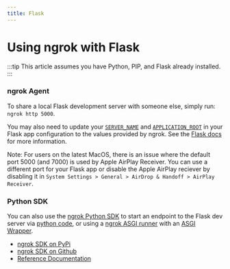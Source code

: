 ```yaml
---
title: Flask
---
```


# Using ngrok with Flask

:::tip
This article assumes you have Python, PIP, and Flask already installed.
:::

### ngrok Agent

To share a local Flask development server with someone else, simply run: `ngrok http 5000`.

You may also need to update your [`SERVER_NAME`](https://flask.palletsprojects.com/en/3.0.x/config/#SERVER_NAME) and [`APPLICATION_ROOT`](https://flask.palletsprojects.com/en/3.0.x/config/#APPLICATION_ROOT) in your Flask app configuration to the values provided by ngrok. See the [Flask docs](https://flask.palletsprojects.com/en/3.0.x/config/#builtin-configuration-values) for more information.

Note: For users on the latest MacOS, there is an issue where the default port 5000 (and 7000) is used by Apple AirPlay Receiver. You can use a different port for your Flask app or disable the Apple AirPlay reciever by disabling it in `System Settings > General > AirDrop & Handoff > AirPlay Receiver`.

### Python SDK

You can also use the [ngrok Python SDK](https://github.com/ngrok/ngrok-python) to start an endpoint to the Flask dev server via [python code](https://github.com/ngrok/ngrok-python#frameworks), or using a [ngrok ASGI runner](https://github.com/ngrok/ngrok-python#asgi-runner---tunnels-to-uvicorn-gunicorn-django-and-more-with-no-code) with an [ASGI Wrapper](https://flask.palletsprojects.com/en/2.3.x/deploying/asgi/).

- [ngrok SDK on PyPi](https://pypi.org/project/ngrok/)
- [ngrok SDK on Github](https://github.com/ngrok/ngrok-python)
- [Reference Documentation](https://ngrok.github.io/ngrok-python/)
